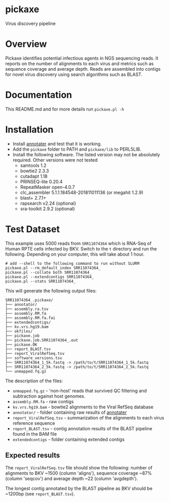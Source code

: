 # pickaxe
Virus discovery pipeline

# Overview
Pickaxe identifies potential infectious agents in NGS sequencing reads. It reports on the number of alignments to each virus and metrics such as sequence coverage and average depth. Reads are assembled into contigs for novel virus discovery using search algorithms such as BLAST.

# Documentation
This README.md and for more details run `pickaxe.pl -h`

# Installation
+ Install [annotater](https://github.com/pcantalupo/annotater) and test that it is working.
+ Add the `pickaxe` folder to PATH and `pickaxe/lib` to PERL5LIB.
+ Install the following software. The listed version may not be absolutely required.  Other versions were not tested
  + samtools 1.2
  + bowtie2 2.3.3
  + cutadapt 1.18
  + PRINSEQ-lite 0.20.4
  + RepeatMasker open-4.0.7
  + clc_assembler 5.1.1.184548-201811011136 (or megahit 1.2.9)
  + blast+ 2.7.1+
  + rapsearch v2.24 (optional)
  + sra-toolkit 2.9.2 (optional)

# Test Dataset
This example uses 5000 reads from `SRR11074364` which is RNA-Seq of Human RPTE cells infected by BKV. Switch to the `t` directory and run the following. Depending on your computer, this will take about 1 hour.

```
# add --shell to the following command to run without SLURM
pickaxe.pl --rm_default_index SRR11074364_
pickaxe.pl --collate both SRR11074364_
pickaxe.pl --extendcontigs SRR11074364_
pickaxe.pl --stats SRR11074364_
```

This will generate the following output files:

```
SRR11074364_.pickaxe/
├── annotator/
├── assembly.ra.tsv
├── assembly.RM.fa
├── assembly.RM.fa.fai
├── extendedcontigs/
├── kv.vrs.hg19.bam
├── okfiles/
├── pickaxe.job
├── pickaxe.job.SRR11074364_.out
├── pickaxe.OK
├── report_BLAST.tsv
├── report_ViralRefSeq.tsv
├── software_versions.tsv
├── SRR11074364_1_5k.fastq -> /path/to/t/SRR11074364_1_5k.fastq
├── SRR11074364_2_5k.fastq -> /path/to/t/SRR11074364_2_5k.fastq
└── unmapped.fq.gz
```

The description of the files:
+ `unmapped.fq.gz` - 'non-host' reads that survived QC filtering and subtraction against host genomes.
+ `assembly.RM.fa` - raw contigs
+ `kv.vrs.hg19.bam` - bowtie2 alignments to the Viral RefSeq database
+ `annotator/` - folder containing raw results of [annotater](https://github.com/pcantalupo/annotater)
+ `report_ViralRefSeq.tsv` - summarization of the alignments to each virus reference sequence
+ `report_BLAST.tsv` - contig annotation results of the BLAST pipeline
found in the BAM file
+ `extendedcontigs` - folder containing extended contigs

## Expected results

The `report_ViralRefSeq.tsv` file should show the following: number of alignments to BKV ~1500 (column 'aligns'), sequence coverage ~87% (column 'seqcov') and average depth ~22 (column 'avgdepth').

The longest contig annotated by the BLAST pipeline as BKV should be ~1200bp (see `report_BLAST.tsv`).

